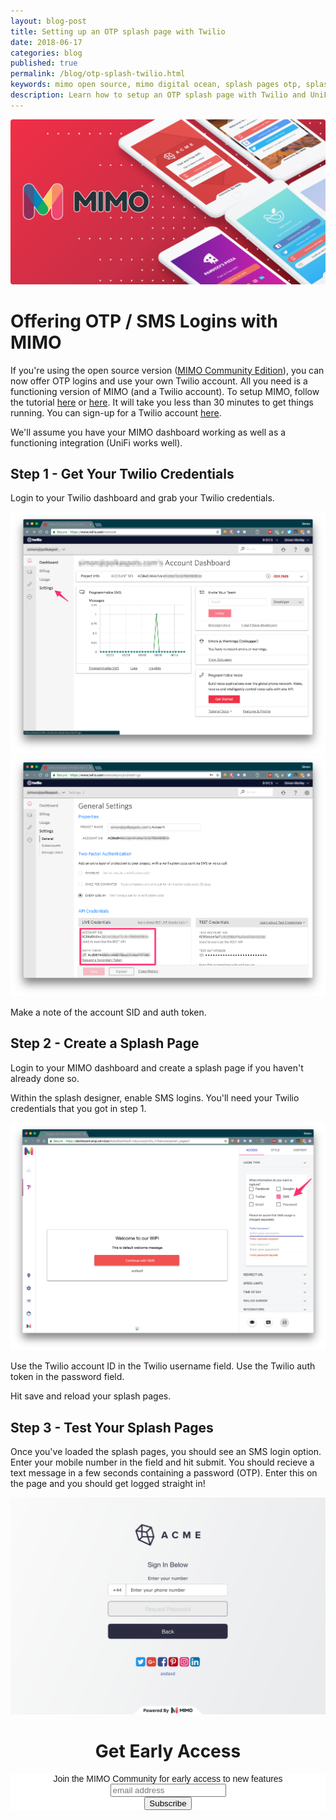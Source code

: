 ```yaml
---
layout: blog-post
title: Setting up an OTP splash page with Twilio
date: 2018-06-17
categories: blog
published: true
permalink: /blog/otp-splash-twilio.html
keywords: mimo open source, mimo digital ocean, splash pages otp, splash pages twilio, otp splash pages
description: Learn how to setup an OTP splash page with Twilio and UniFi
---
```


<div class="">
  <img style="border-radius:4px;" src='/images/posts/mimo-twilio.png'>
</div>

# Offering OTP / SMS Logins with MIMO

If you're using the open source version ([MIMO Community Edition](https://oh-mimo.com/self-hosted-splash-pages/)), you can now offer OTP logins and use your own Twilio account. All you need is a functioning version of MIMO (and a Twilio account). To setup MIMO, follow the tutorial [here](https://oh-mimo.com/blog/install-mimo-digital-ocean.html) or [here](https://github.com/mimolabs/mimo-docker). It will take you less than 30 minutes to get things running. You can sign-up for a Twilio account [here](https://www.twilio.com/try-twilio).

We'll assume you have your MIMO dashboard working as well as a functioning integration (UniFi works well).

## Step 1 - Get Your Twilio Credentials

Login to your Twilio dashboard and grab your Twilio credentials.

<div class="blog-image">
  <img src='/images/posts/twilio-2.png'>
</div>

<div class="blog-image">
  <img src='/images/posts/twilio-3.png'>
</div>

Make a note of the account SID and auth token.

## Step 2 - Create a Splash Page

Login to your MIMO dashboard and create a splash page if you haven't already done so.

Within the splash designer, enable SMS logins. You'll need your Twilio credentials that you got in step 1.

<div class="blog-image">
  <img src='/images/posts/twilio-1.png'>
</div>

Use the Twilio account ID in the Twilio username field. Use the Twilio auth token in the password field.

Hit save and reload your splash pages.

## Step 3 - Test Your Splash Pages

Once you've loaded the splash pages, you should see an SMS login option. Enter your mobile number in the field and hit submit. You should recieve a text message in a few seconds containing a password (OTP). Enter this on the page and you should get logged straight in!

<div class="blog-image flat-card">
  <img src='/images/posts/twilio-4.png'>
</div>

<div style="text-align: center">
<h1>Get Early Access</h1>
<link href="//cdn-images.mailchimp.com/embedcode/horizontal-slim-10_7.css" rel="stylesheet" type="text/css">
<style type="text/css">
#mc_embed_signup{background:#fff; clear:left; font:14px Helvetica,Arial,sans-serif; width:100%;}
</style>
<div id="mc_embed_signup">
<form action="https://oh-mimo.us18.list-manage.com/subscribe/post?u=70a5f798d1af96e860c5dfd4f&amp;id=1ef2aee276" method="post" id="mc-embedded-subscribe-form" name="mc-embedded-subscribe-form" class="validate" target="_blank" novalidate>
<div id="mc_embed_signup_scroll">
<label for="mce-EMAIL">Join the MIMO Community for early access to new features</label>
<input type="email" value="" name="EMAIL" class="email" id="mce-EMAIL" placeholder="email address" required>
<!-- real people should not fill this in and expect good things - do not remove this or risk form bot signups-->
<div style="position: absolute; left: -5000px;" aria-hidden="true"><input type="text" name="b_70a5f798d1af96e860c5dfd4f_1ef2aee276" tabindex="-1" value=""></div>
<div class="clear"><input type="submit" value="Subscribe" name="subscribe" id="mc-embedded-subscribe" class="button"></div>
</div>
</form>
</div>
</div>

